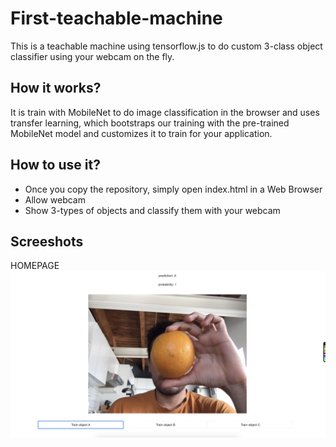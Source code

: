 # First-teachable-machine
This is a teachable machine using tensorflow.js to do custom 3-class object classifier using your webcam on the fly.

## How it works?

It is train with MobileNet to do image classification in the browser and uses transfer learning, which bootstraps our training with the pre-trained MobileNet model and customizes it to train for your application.


## How to use it?

- Once you copy the repository, simply open index.html in a Web Browser 
- Allow webcam
- Show 3-types of objects and classify them with your webcam


## Screeshots

<div>
HOMEPAGE 
<img src="public/object_a.png" />
